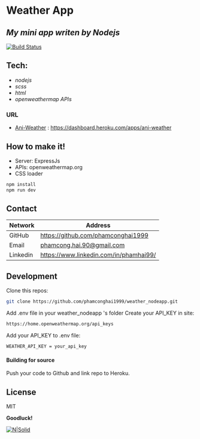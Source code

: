 # Weather App
## _My mini app writen by Nodejs_


[![Build Status](https://travis-ci.org/joemccann/dillinger.svg?branch=master)](https://travis-ci.org/joemccann/dillinger)

## Tech:
- _nodejs_
- _scss_
- _html_
- _openweathermap APIs_

### URL
- [Ani-Weather] : https://dashboard.heroku.com/apps/ani-weather

## How to make it!

- Server: ExpressJs
- APIs: openweathermap.org
- CSS loader


```sh
npm install
npm run dev
```

## Contact
| Network | Address |
| ------ | ------ |
| GitHub | https://github.com/phamconghai1999 |
| Email | phamcong.hai.90@gmail.com |
| Linkedin | https://www.linkedin.com/in/phamhai99/ |

## Development
Clone this repos:

```sh
git clone https://github.com/phamconghai1999/weather_nodeapp.git
```

Add .env file in your weather_nodeapp 's folder
Create your API_KEY in site:

```sh
https://home.openweathermap.org/api_keys
```

Add your API_KEY  to .env file:

```sh
WEATHER_API_KEY = your_api_key
```

#### Building for source

Push your code to Github and link repo to Heroku.



## License

MIT

**Goodluck!**


   [ani-weather]: <https://dashboard.heroku.com/apps/ani-weather>
[![N|Solid](https://aniphoto.herokuapp.com/photo/61e92456437e3cd73c7ca73e)](https://nodesource.com/products/nsolid)


